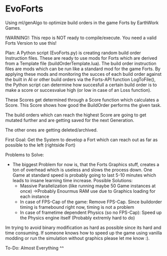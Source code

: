 # EvoForts
Using ml/genAlgo to optimize build orders in the game Forts by EarthWork Games.

!WARNING!: This repo is NOT ready to compile/execute. You need a valid Forts Version to use this!

Plan:
A Python script (EvoForts.py) is creating random build order Instruction files.
These are ready to use mods for Forts which are derived from a Template file (buildOrderTemplate.lua).
The build order instruction files are mods which can be run like a standard mod for the game Forts.
By applying these mods and monitoring the succes of each build order against the built in AI or other 
build orders via the Forts-API function LogToFile(), the Python script can determine how succesfull a
certain build order is to make a score or succesvalue high (or low in case of an Loss function).

These Scores get determined through a Score function which calculates a Score. This Score shows how
good the BuildOrder performs the given task.

The build orders which can reach the highest Score are going to get mutated further and are getting saved for the
next Generation.

The other ones are getting deleted/archived.

First Goal: Get the System to  develop a Fort which can reach out as far as possible to the left (rightside Fort)

Problems to Solve:
  - The biggest Problem for now is, that the Forts Graphics stuff, creates a ton of overhead which is useless and slows the process down.
  One Game at standard speed is probably going to last 5-10 minutes which leads to insane learning time increase.
  Possible Solutions:
    - Massive Parallelization (like running maybe 50 Game instances at once) ->Probably Enourmus RAM use due to Graphics loading for each instance
    - In case of FPS-Cap of the game: Remove FPS-Cap. Since buildorder timing is framebound right now, timing is not a problem
    - In case of frametime dependent Physics (so no FPS-Cap): Speed up the Physics engine itself (Probably extremly hard to do)
    
 Im trying to avoid binary modification as hard as possible since its hard and time consuming. 
 If someone knows how to speed up the game using vanilla modding or run the simulation without graphics please let me know :).

To-Do:
Almost Everything ^^
